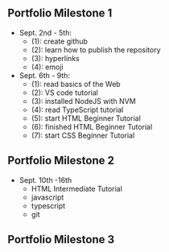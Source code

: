 ## Portfolio Milestone 1
  - Sept. 2nd - 5th:
    - (1): create github
    - (2): learn how to publish the repository
    - (3): hyperlinks
    - (4): emoji
  - Sept. 6th - 9th:
    - (1): read basics of the Web
    - (2): VS code tutorial
    - (3): installed NodeJS with NVM
    - (4): read TypeScript tutorial
    - (5): start HTML Beginner Tutorial
    - (6): finished HTML Beginner Tutorial
    - (7): start CSS Beginner Tutorial
  
  
## Portfolio Milestone 2
 - Sept. 10th -16th
   - HTML Intermediate Tutorial
   - javascript
   - typescript
   - git

## Portfolio Milestone 3
